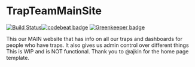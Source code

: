 # TrapTeamMainSite
[![Build Status](https://api.cirrus-ci.com/github/TrapTeamCCNZ/TrapTeamMainSite.svg)](https://cirrus-ci.com/github/TrapTeamCCNZ/TrapTeamMainSite)[![codebeat badge](https://codebeat.co/badges/9ca01d62-5f68-4bfa-8f47-46a2a498ea76)](https://codebeat.co/projects/github-com-trapteamccnz-trapteammainsite-master) [![Greenkeeper badge](https://badges.greenkeeper.io/TrapTeamCCNZ/TrapTeamMainSite.svg)](https://greenkeeper.io/)


This our MAIN website that has info on all our traps and dashboards for people who have traps.
It also gives us admin control over different things
This is WIP and is NOT functional.
Thank you to @ajkin for the home page template.
